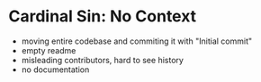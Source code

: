 # Cardinal Sin: No Context

- moving entire codebase and commiting it with "Initial commit"
- empty readme
- misleading contributors, hard to see history
- no documentation
